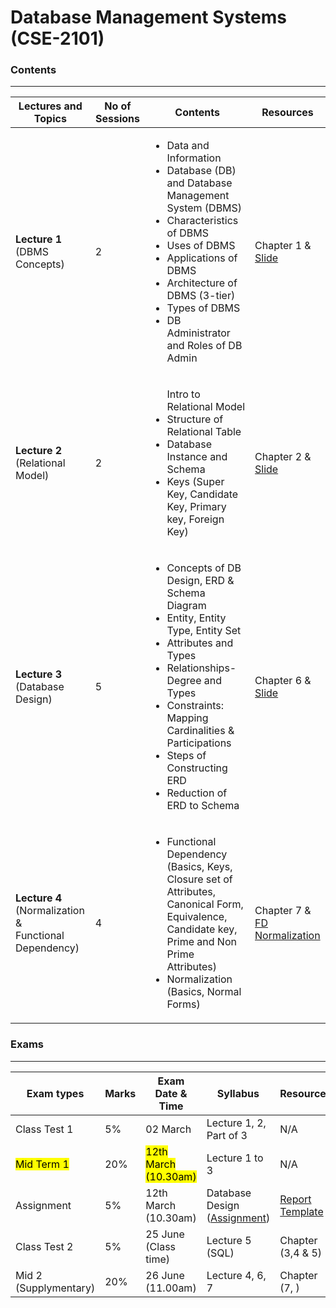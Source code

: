# Database Management Systems (CSE-2101)  
### Contents

---


| Lectures and Topics | No of Sessions | Contents | Resources |
|---------------------|----------------|----------|-----------|
| <b>Lecture 1 </b><br> (DBMS Concepts)  | 2 |<ul> <li> Data and Information </li> <li> Database (DB) and Database Management System (DBMS)</li> <li>Characteristics of DBMS </li> <li>Uses of DBMS</li> <li> Applications of DBMS </li> <li> Architecture of DBMS (3-tier)</li> <li> Types of DBMS </li> <li> DB Administrator and Roles of DB Admin </li> </ul>   | Chapter 1 & [Slide](https://github.com/samsuddoha/DBMS/tree/main/Lecture%201%20-%20intro)   |
| <b>Lecture 2 </b><br> (Relational Model) | 2 | <ul>Intro to Relational Model </li> <li>Structure of Relational Table</li> <li> Database Instance and Schema</li> <li>Keys (Super Key, Candidate Key, Primary key, Foreign Key) </li> </ul>   | Chapter 2 & [Slide](https://github.com/samsuddoha/DBMS/tree/main/Lecture%202%20-%20Relational%20Model)   |
| <b>Lecture 3</b> <br> (Database Design)  | 5| <ul><li>Concepts of DB Design, ERD & Schema Diagram </li> <li>Entity, Entity Type, Entity Set </li> <li> Attributes and Types </li> <li> Relationships- Degree and Types </li> <li>Constraints: Mapping Cardinalities & Participations </li> <li> Steps of Constructing ERD</li> <li>Reduction of ERD to Schema</li></ul>  | Chapter 6 & [Slide](https://github.com/samsuddoha/DBMS/tree/main/Lecture%203%20-%20Database%20Design)  |
| <b>Lecture 4</b> <br> (Normalization & <br> Functional Dependency)  | 4| <ul><li>Functional Dependency (Basics, Keys, Closure set of Attributes, Canonical Form, Equivalence, Candidate key, Prime and Non Prime Attributes) </li> <li>Normalization (Basics, Normal Forms)</li></ul>  | Chapter 7 & <br> [FD](https://github.com/samsuddoha/DBMS/blob/main/Lecture%204%20-%20FD%20%26%20Normalization/Lecture%204.1%20-Functional%20Dependency.pdf) <br> [Normalization](https://github.com/samsuddoha/DBMS/blob/main/Lecture%204%20-%20FD%20%26%20Normalization/Lecture%204.2%20-%20Normalization%20and%20RDB%20design.pdf) |


### Exams

---

|Exam types| Marks| Exam Date & Time | Syllabus | Resources|
|-----------|-------|-----------------|------------|---------|
|Class Test 1| 5%| 02 March | Lecture 1, 2, Part of 3 | N/A|
|<mark>Mid Term 1 </mark>| 20%| <mark>12th March (10.30am) </mark>| Lecture 1 to 3 | N/A|
|Assignment| 5% | 12th March (10.30am) | Database Design ([Assignment](https://github.com/samsuddoha/DBMS/blob/main/Assignment/Assignment%201-ERD.pdf)) | [Report Template](https://github.com/samsuddoha/DBMS/blob/main/Assignment/ERD%20Demp%20Report.pdf)|
|Class Test 2| 5% | 25 June (Class time) | Lecture 5 (SQL) | Chapter (3,4 & 5)|
|Mid 2 (Supplymentary)| 20% | 26 June (11.00am) | Lecture 4, 6, 7 | Chapter (7, )|
